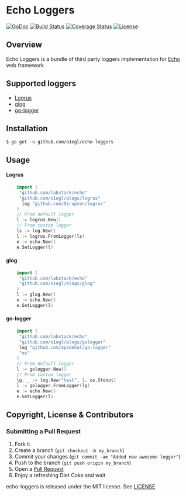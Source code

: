# Echo Loggers
[![GoDoc](https://godoc.org/github.com/o1egl/elogs?status.svg)](https://godoc.org/github.com/o1egl/elogs) [![Build Status](http://img.shields.io/travis/o1egl/elogs.svg?style=flat-square)](https://travis-ci.org/o1egl/elogs) [![Coverage Status](http://img.shields.io/coveralls/o1egl/elogs.svg?style=flat-square)](https://coveralls.io/r/o1egl/elogs) [![License](http://img.shields.io/:license-mit-blue.svg)](LICENSE)

## Overview

Echo Loggers is a bundle of third party loggers implementation for [Echo](https://github.com/labstack/echo) web framework

## Supported loggers

- [Logrus](https://github.com/Sirupsen/logrus)
- [glog](https://github.com/golang/glog)
- [go-logger](github.com/apsdehal/go-logger)

## Installation

```
$ go get -u github.com/o1egl/echo-loggers
```

## Usage
#### Logrus
```go
    import (
     "github.com/labstack/echo"
     "github.com/o1egl/elogs/logrus"
      log "github.com/Sirupsen/logrus"
    )
    // From default logger
    l := logrus.New()
    // From custom logger
    ls := log.New()
    l := logrus.FromLogger(ls)
    e := echo.New()
    e.SetLogger(l)
```

#### glog
```go
    import (
     "github.com/labstack/echo"
     "github.com/o1egl/elogs/glog"
    )
    l := glog.New()
    e := echo.New()
    e.SetLogger(l)
```

#### go-logger
```go
    import (
     "github.com/labstack/echo"
     "github.com/o1egl/elogs/gologger"
     log "github.com/apsdehal/go-logger"
     "os"
    )
    // From default logger
    l := gologger.New()
    // From custom logger
    lg, _ := log.New("test", 1, os.Stdout)
    l := gologger.FromLogger(lg)
    e := echo.New()
    e.SetLogger(l)
```

## Copyright, License & Contributors

### Submitting a Pull Request

1. Fork it.
2. Create a branch (`git checkout -b my_branch`)
3. Commit your changes (`git commit -am "Added new awesome logger"`)
4. Push to the branch (`git push origin my_branch`)
5. Open a [Pull Request](https://github.com/o1egl/echo-loggers/pulls)
6. Enjoy a refreshing Diet Coke and wait

echo-loggers is released under the MIT license. See [LICENSE](LICENSE)